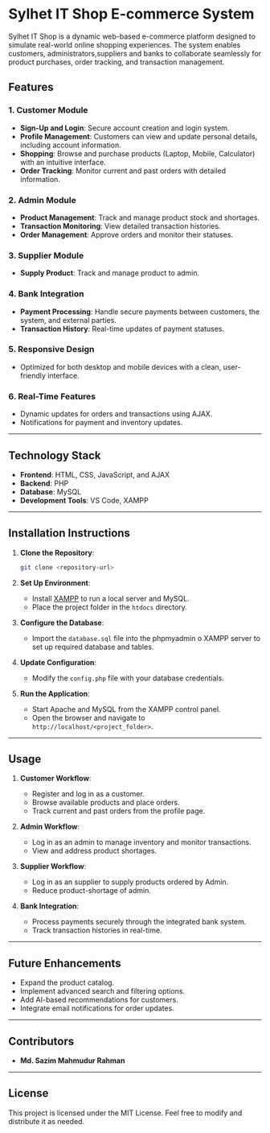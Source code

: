 # Sylhet IT Shop E-commerce System

Sylhet IT Shop is a dynamic web-based e-commerce platform designed to simulate real-world online shopping experiences. The system enables customers, administrators,suppliers and banks to collaborate seamlessly for product purchases, order tracking, and transaction management.

## **Features**

### **1. Customer Module**
- **Sign-Up and Login**: Secure account creation and login system.
- **Profile Management**: Customers can view and update personal details, including account information.
- **Shopping**: Browse and purchase products (Laptop, Mobile, Calculator) with an intuitive interface.
- **Order Tracking**: Monitor current and past orders with detailed information.

### **2. Admin Module**
- **Product Management**: Track and manage product stock and shortages.
- **Transaction Monitoring**: View detailed transaction histories.
- **Order Management**: Approve orders and monitor their statuses.

### **3. Supplier Module**
- **Supply Product**: Track and manage product to admin.

### **4. Bank Integration**
- **Payment Processing**: Handle secure payments between customers, the system, and external parties.
- **Transaction History**: Real-time updates of payment statuses.

### **5. Responsive Design**
- Optimized for both desktop and mobile devices with a clean, user-friendly interface.

### **6. Real-Time Features**
- Dynamic updates for orders and transactions using AJAX.
- Notifications for payment and inventory updates.

---

## **Technology Stack**
- **Frontend**: HTML, CSS, JavaScript, and AJAX
- **Backend**: PHP
- **Database**: MySQL
- **Development Tools**: VS Code, XAMPP

---

## **Installation Instructions**

1. **Clone the Repository**:
   ```bash
   git clone <repository-url>
   ```

2. **Set Up Environment**:
   - Install [XAMPP](https://www.apachefriends.org/index.html) to run a local server and MySQL.
   - Place the project folder in the `htdocs` directory.

3. **Configure the Database**:
   - Import the `database.sql` file into the phpmyadmin o XAMPP server to set up required database and tables.

4. **Update Configuration**:
   - Modify the `config.php` file with your database credentials.

5. **Run the Application**:
   - Start Apache and MySQL from the XAMPP control panel.
   - Open the browser and navigate to `http://localhost/<project_folder>`.

---

## **Usage**

1. **Customer Workflow**:
   - Register and log in as a customer.
   - Browse available products and place orders.
   - Track current and past orders from the profile page.

2. **Admin Workflow**:
   - Log in as an admin to manage inventory and monitor transactions.
   - View and address product shortages.
   
3. **Supplier Workflow**:
   - Log in as an supplier to supply products ordered by Admin.
   - Reduce product-shortage of admin.

4. **Bank Integration**:
   - Process payments securely through the integrated bank system.
   - Track transaction histories in real-time.
   
---

## **Future Enhancements**
- Expand the product catalog.
- Implement advanced search and filtering options.
- Add AI-based recommendations for customers.
- Integrate email notifications for order updates.

---

## **Contributors**
- **Md. Sazim Mahmudur Rahman**

---

## **License**
This project is licensed under the MIT License. Feel free to modify and distribute it as needed.
